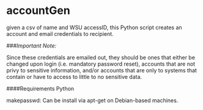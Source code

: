 accountGen
==========

given a csv of name and WSU accessID, this Python script creates an account and email credentials to recipient.

###*Important Note:*

Since these credentials are emailed out, they should be ones that either be changed upon login (i.e. mandatory password reset), accounts that are not privy to sensitive information, and/or accounts that are only to systems that contain or have to access to little to no sensitive data.

####Requirements
Python

makepasswd: Can be install via apt-get on Debian-based machines.
